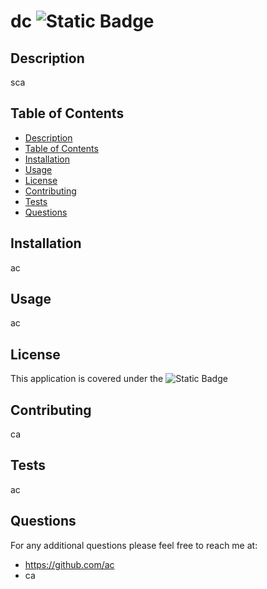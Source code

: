 # dc ![Static Badge](https://img.shields.io/badge/License-grey?label=MIT&labelColor=red)
  ## Description <a id="description"></a>
  sca
  ## Table of Contents <a id="tableOfContent"></a>
  * [Description](#description)
  * [Table of Contents](#tableOfContent)
  * [Installation](#installation)
  * [Usage](#usage)
  * [License](#license)
  * [Contributing](#contributing)
  * [Tests](#tests)
  * [Questions](#questions)
  ## Installation <a id="installation"></a>
  ac
  ## Usage <a id="usage"></a>
  ac
  ## License <a id="license"></a>
  This application is covered under the
  ![Static Badge](https://img.shields.io/badge/License-grey?label=MIT&labelColor=red)
  ## Contributing <a id="contributing"></a>
  ca
  ## Tests <a id="tests"></a>
  ac
  ## Questions <a id="questions"></a>
  For any additional questions please feel free to reach me at:
  * https://github.com/ac
  * ca
